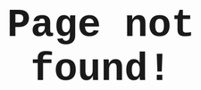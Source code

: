<div style="display:grid;align-content:center;height:100vh;background-image:url('img/404-image.webp');background-size:cover;background-position:center">
<h1 align="center" style="font-size:5em;font-family:'Courier New'">Page not found!</h1>
</div>